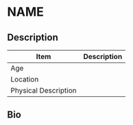 # NAME

## Description

| Item                 | Description |
| -------------------- | ----------- |
| Age                  |             |
| Location             |             |
| Physical Description |             |

## Bio
